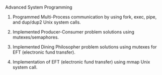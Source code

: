 Advanced System Programming

1) Programmed Multi-Process communication by using fork, exec, pipe, and dup/dup2 Unix system calls.

2) Implemented Producer-Consumer problem solutions using mutexes/semaphores.

3) Implemented Dining Philosopher problem solutions using mutexes for EFT (electronic fund transfer).

4) Implementation of EFT (electronic fund transfer) using mmap Unix system call.